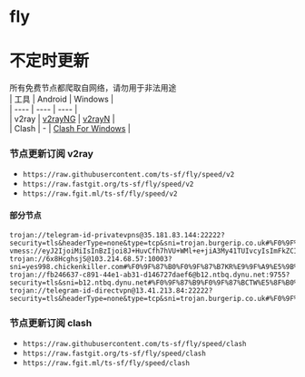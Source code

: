 # fly
# 不定时更新
所有免费节点都爬取自网络，请勿用于非法用途  
|  工具  | Android  | Windows  |  
|  ----  | ----   | ----  |  
| v2ray  | [v2rayNG](https://github.com/2dust/v2rayNG/releases) | [v2rayN](https://github.com/2dust/v2rayN/releases) |  
| Clash  | - | [Clash For Windows](https://github.com/2dust/clashN/releases) | 
  
### 节点更新订阅  v2ray
- `https://raw.githubusercontent.com/ts-sf/fly/speed/v2`  
- `https://raw.fastgit.org/ts-sf/fly/speed/v2`  
- `https://raw.fgit.ml/ts-sf/fly/speed/v2`  
#### 部分节点  
``` 
trojan://telegram-id-privatevpns@35.181.83.144:22222?security=tls&headerType=none&type=tcp&sni=trojan.burgerip.co.uk#%F0%9F%87%AB%F0%9F%87%B7FR%E6%B3%95%E5%9B%BD%202.1MB%2Fs
vmess://eyJ2IjoiMiIsInBzIjoi8J+HuvCfh7hVU+WMl+e+jiA3My41TUIvcyIsImFkZCI6IjEwNy4xNzQuMTgwLjIyMyIsInBvcnQiOiIzMDI2NyIsImlkIjoiYjIyNDA2NjYtMGZlYy00NzZlLWU2MGEtOGQ1ZTgyY2FlZTFjIiwiYWlkIjoiMCIsInNjeSI6ImF1dG8iLCJuZXQiOiJ0Y3AiLCJ0eXBlIjoibm9uZSIsImhvc3QiOiIiLCJwYXRoIjoiIiwidGxzIjoiIiwic25pIjoiIiwidGVzdF9uYW1lIjoiVVPljJfnvo4ifQ==
trojan://6x8HcghsjS@103.214.68.57:10003?sni=yes998.chickenkiller.com#%F0%9F%87%B0%F0%9F%87%B7KR%E9%9F%A9%E5%9B%BD%204.3MB%2Fs
trojan://fb246637-c891-44e1-ab31-d146727daef6@b12.ntbq.dynu.net:9755?security=tls&sni=b12.ntbq.dynu.net#%F0%9F%87%B9%F0%9F%87%BCTW%E5%8F%B0%E6%B9%BE2%204.3MB%2Fs
trojan://telegram-id-directvpn@13.41.213.84:22222?security=tls&headerType=none&type=tcp&sni=trojan.burgerip.co.uk#%F0%9F%87%BA%F0%9F%87%B8US%E7%BE%8E%E5%9B%BD9%202.9MB%2Fs
```
### 节点更新订阅  clash
- `https://raw.githubusercontent.com/ts-sf/fly/speed/clash`  
- `https://raw.fastgit.org/ts-sf/fly/speed/clash`  
- `https://raw.fgit.ml/ts-sf/fly/speed/clash`  


